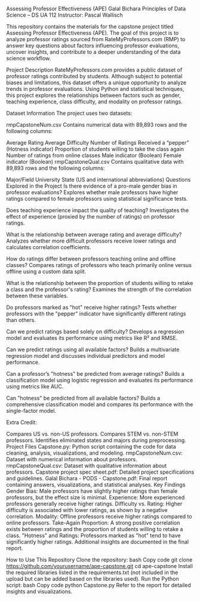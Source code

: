 Assessing Professor Effectiveness (APE)
Galal Bichara
Principles of Data Science – DS UA 112
Instructor: Pascal Wallisch

This repository contains the materials for the capstone project titled Assessing Professor Effectiveness (APE). The goal of this project is to analyze professor ratings sourced from RateMyProfessors.com (RMP) to answer key questions about factors influencing professor evaluations, uncover insights, and contribute to a deeper understanding of the data science workflow.

Project Description
RateMyProfessors.com provides a public dataset of professor ratings contributed by students. Although subject to potential biases and limitations, this dataset offers a unique opportunity to analyze trends in professor evaluations. Using Python and statistical techniques, this project explores the relationships between factors such as gender, teaching experience, class difficulty, and modality on professor ratings.

Dataset Information
The project uses two datasets:

rmpCapstoneNum.csv
Contains numerical data with 89,893 rows and the following columns:

Average Rating
Average Difficulty
Number of Ratings
Received a “pepper” (Hotness indicator)
Proportion of students willing to take the class again
Number of ratings from online classes
Male indicator (Boolean)
Female indicator (Boolean)
rmpCapstoneQual.csv
Contains qualitative data with 89,893 rows and the following columns:

Major/Field
University
State (US and international abbreviations)
Questions Explored in the Project
Is there evidence of a pro-male gender bias in professor evaluations?
Explores whether male professors have higher ratings compared to female professors using statistical significance tests.

Does teaching experience impact the quality of teaching?
Investigates the effect of experience (proxied by the number of ratings) on professor ratings.

What is the relationship between average rating and average difficulty?
Analyzes whether more difficult professors receive lower ratings and calculates correlation coefficients.

How do ratings differ between professors teaching online and offline classes?
Compares ratings of professors who teach primarily online versus offline using a custom data split.

What is the relationship between the proportion of students willing to retake a class and the professor's rating?
Examines the strength of the correlation between these variables.

Do professors marked as "hot" receive higher ratings?
Tests whether professors with the "pepper" indicator have significantly different ratings than others.

Can we predict ratings based solely on difficulty?
Develops a regression model and evaluates its performance using metrics like R² and RMSE.

Can we predict ratings using all available factors?
Builds a multivariate regression model and discusses individual predictors and model performance.

Can a professor’s "hotness" be predicted from average ratings?
Builds a classification model using logistic regression and evaluates its performance using metrics like AUC.

Can "hotness" be predicted from all available factors?
Builds a comprehensive classification model and compares its performance with the single-factor model.

Extra Credit:

Compares US vs. non-US professors.
Compares STEM vs. non-STEM professors.
Identifies eliminated states and majors during preprocessing.
Project Files
Capstone.py: Python script containing the code for data cleaning, analysis, visualizations, and modeling.
rmpCapstoneNum.csv: Dataset with numerical information about professors.
rmpCapstoneQual.csv: Dataset with qualitative information about professors.
Capstone project spec sheet.pdf: Detailed project specifications and guidelines.
Galal Bichara - PODS - Capstone.pdf: Final report containing answers, visualizations, and statistical analyses.
Key Findings
Gender Bias: Male professors have slightly higher ratings than female professors, but the effect size is minimal.
Experience: More experienced professors generally receive higher ratings.
Difficulty vs. Rating: Higher difficulty is associated with lower ratings, as shown by a negative correlation.
Modality: Offline professors receive higher ratings compared to online professors.
Take-Again Proportion: A strong positive correlation exists between ratings and the proportion of students willing to retake a class.
"Hotness" and Ratings: Professors marked as "hot" tend to have significantly higher ratings.
Additional insights are documented in the final report.

How to Use This Repository
Clone the repository:
bash
Copy code
git clone https://github.com/yourusername/ape-capstone.git
cd ape-capstone
Install the required libraries listed in the requirements.txt (not included in the upload but can be added based on the libraries used).
Run the Python script:
bash
Copy code
python Capstone.py
Refer to the report for detailed insights and visualizations.
